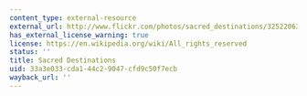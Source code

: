 ```yaml
---
content_type: external-resource
external_url: http://www.flickr.com/photos/sacred_destinations/3252206342/
has_external_license_warning: true
license: https://en.wikipedia.org/wiki/All_rights_reserved
status: ''
title: Sacred Destinations
uid: 33a3e033-cda1-44c2-9047-cfd9c50f7ecb
wayback_url: ''
---
```

